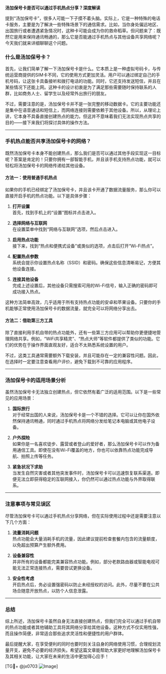 **汤加保号卡是否可以通过手机热点分享？深度解读**

提到“汤加保号卡”，很多人可能一下子摸不着头脑。实际上，它是一种特殊的电话卡服务，主要是为了解决一些特殊场景下的通信需求。比如，当你身处偏远地区、出国旅行或者遭遇紧急情况时，这种卡可能会成为你的救命稻草。但问题来了：既然它是用来保持通讯畅通的，那么它是否能通过手机热点与其他设备共享网络呢？今天我们就来详细聊聊这个问题。

### 什么是汤加保号卡？

首先，让我们简单了解一下汤加保号卡是什么。它本质上是一种虚拟号码卡，与传统运营商提供的SIM卡不同，它的使用方式更加灵活。用户可以通过绑定自己的手机号码，让这张卡具备接听和拨打电话的功能。同时，它还支持发送短信，并且在某些情况下还能上网。这种卡的设计初衷是为了满足那些需要随时保持联系的人群，比如商务人士、留学生以及经常外出旅行的朋友。

不过，需要注意的是，汤加保号卡并不是一张完整的移动数据卡。它的主要功能还是集中在语音通话和短信上，而网络连接则需要依赖于其他设备。所以，从理论上讲，它本身不具备直接创建热点的能力。但这并不意味着我们无法实现热点共享的目的——接下来我们将探讨具体的操作方法。

---

### 手机热点能否共享汤加保号卡的网络？

既然汤加保号卡本身不能创建热点，那么我们是否可以通过其他手段实现这一目标呢？答案是肯定的！只要你拥有一部智能手机，并且该手机支持热点功能，就可以轻松将汤加保号卡的网络传递给其他设备。

#### 方法一：使用普通手机热点

如果你的手机已经绑定了汤加保号卡，并且该卡开通了数据流量服务，那么你可以直接开启手机的热点功能。以下是具体步骤：

1. **打开设置**  
   首先，找到手机上的“设置”图标并点击进入。

2. **选择网络与互联网**  
   在设置菜单中找到“网络与互联网”选项，然后点击进入。

3. **启用热点功能**  
   接下来，找到“热点和便携式设备”或类似的选项，点击后打开“Wi-Fi热点”。

4. **配置热点参数**  
   系统会提示你设置热点名称（SSID）和密码。确保这些信息清晰易记，方便其他设备连接。

5. **连接其他设备**  
   完成上述设置后，其他设备只需搜索可用的Wi-Fi信号，输入正确的密码即可成功接入热点。

这种方法简单高效，几乎适用于所有支持热点功能的安卓和苹果设备。只要你的手机能够正常使用汤加保号卡的数据流量，就完全可以将网络分享出去。

#### 方法二：借助第三方工具

除了直接利用手机自带的热点功能外，还有一些第三方应用可以帮助你更便捷地管理网络共享。例如，“WiFi共享精灵”、“热点大师”等软件都提供了类似的功能。它们的优势在于操作界面直观友好，适合不太熟悉系统设置的用户。

不过，这类工具通常需要额外下载安装，并且可能存在一定的兼容性问题。因此，在选择时一定要注意查看用户评价，避免下载到不可靠的应用程序。

---

### 汤加保号卡的适用场景分析

虽然汤加保号卡无法独立创建热点，但它依然有着广泛的适用范围。以下是一些常见的应用场景：

1. **国际旅行**  
   对于经常出国的人来说，汤加保号卡是一个不错的选择。它可以让你在国外依然保持通讯畅通，同时通过手机热点将网络分发给笔记本电脑或其他电子设备。

2. **户外探险**  
   如果你是一名喜欢徒步、露营或者登山的爱好者，那么汤加保号卡可以作为备用通信工具。即使在没有Wi-Fi覆盖的地方，你也可以依靠热点功能完成导航、拍照上传等任务。

3. **紧急状况下求助**  
   当发生自然灾害或者其他突发事件时，汤加保号卡可以迅速恢复联系渠道。即便无法立即获得稳定的互联网接入，你仍然可以通过热点功能与外界取得联系。

---

### 注意事项与常见误区

尽管汤加保号卡可以通过手机热点分享网络，但在实际使用过程中还是需要注意以下几个方面：

1. **流量消耗问题**  
   热点功能会大量消耗手机的流量，因此建议提前检查套餐内包含的流量额度，以免超出预算产生额外费用。

2. **设备兼容性**  
   并非所有的设备都能完美兼容热点功能。例如，部分老款路由器或智能电视可能无法正常连接热点，需要尝试更换设备。

3. **安全性考虑**  
   开启热点后，务必设置强密码以防止未经授权的访问。此外，尽量不要在公共场合随意开放热点，以防个人信息泄露。

---

### 总结

综上所述，汤加保号卡虽然自身无法直接创建热点，但我们完全可以通过手机自带的热点功能或者其他辅助工具将其网络分享给其他设备。这种方式不仅实用性强，而且操作简便，非常适合那些追求灵活性和便捷性的用户群体。

最后提醒大家，在享受便利的同时也要时刻关注自身的网络使用习惯，合理规划流量开支，避免不必要的经济损失。希望这篇文章能帮助大家更好地理解汤加保号卡及其相关功能，让大家在未来的生活中更加得心应手！

[TG💪+ @jx0703 ![Image](https://github.com/user-attachments/assets/dbca1d08-cadb-493c-b0ec-ad6f7a83f270)]